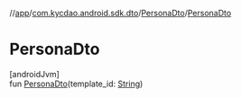 //[app](../../../index.md)/[com.kycdao.android.sdk.dto](../index.md)/[PersonaDto](index.md)/[PersonaDto](-persona-dto.md)

# PersonaDto

[androidJvm]\
fun [PersonaDto](-persona-dto.md)(template_id: [String](https://kotlinlang.org/api/latest/jvm/stdlib/kotlin/-string/index.html))
